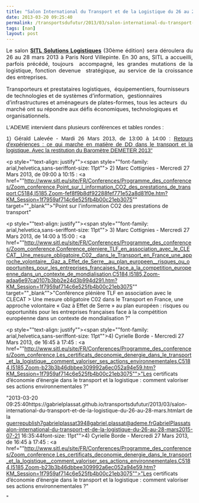 ```yaml
---
title: "Salon International du Transport et de la Logistique du 26 au 28 mars"
date: 2013-03-20 09:25:40
permalink: /transportsdufutur/2013/03/salon-international-du-transport-et-de-la-logistique-du-26-au-28-mars.html
tags: [nan]
layout: post
---
```


<span style="font-family: Helv;font-size: x-small"><span style="font-family: Helv;font-size: x-small"> <p style="text-align: justify"><span style="font-size: 11pt">Le salon <strong><a href="http://www.sitl.eu/" target="_blank">SITL Solutions Logistiques</a></strong> (30ème édition) sera déroulera du 26 au 28 mars 2013 à Paris Nord Villepinte. En 30 ans, SITL a accueilli, parfois précédé, toujours  accompagné, les grandes mutations de la logistique, fonction devenue  stratégique, au service de la croissance des entreprises.</span></p> <p><span style="font-size: 11pt">Transporteurs et prestataires logistiques,  équipementiers, fournisseurs de technologies et de systèmes d’information,  gestionnaires d’infrastructures et aménageurs de plates-formes, tous les acteurs  du marché ont su répondre aux défis économiques, technologiques et  organisationnels.</span></p> <p style="text-align: justify"><span style="font-family: arial,helvetica,sans-serif;font-size: 11pt">L'ADEME intervient dans plusieurs conférences et tables rondes : </span></p></span></span>  <!--more-->   <p style="text-align: justify"><span style="font-family: arial,helvetica,sans-serif;font-size: 11pt">1) Gérald Lalevée - Mardi 26 Mars 2013, de 13:00 à 14:00 : <a href="http://www.sitl.eu/site/FR/Conferences/Programme_des_conferences/Zoom_conference,Retours_d_experiences__ce_qui_marche_en_matiere_de_DD_dans_le_transport_et_la_logistique_Avec_la_restitution_du_Barometre_DEMETER_2013,C5171,I5185,Zoom-34e094561a233750ef0408a9b8f2d076.htm?KM_Session=1f7959af714c6e525fb4b00c21eb3075">Retours d'expériences : ce qui marche en matière de DD dans le transport et la logistique. Avec la restitution du Baromètre DEMETER 2013"</a></span></p> <p style=""text-align: justify""><span style=""font-family: arial,helvetica,sans-seriffont-size: 11pt""> 2) Marc Cottignies - Mercredi 27 Mars 2013, de 09:00 à 10:15 : <a href=""http://www.sitl.eu/site/FR/Conferences/Programme_des_conferences/Zoom_conference,Point_sur_l_information_CO2_des_prestations_de_transport,C5184,I5185,Zoom-fef8f9b8df92288fef771e52a8d81f0e.htm?KM_Session=1f7959af714c6e525fb4b00c21eb3075"" target=""_blank"">"Point sur l'information CO2 des prestations de transport"</a></span></p> <p style=""text-align: justify""><span style=""font-family: arial,helvetica,sans-seriffont-size: 11pt""> 3) Marc Cottignies - Mercredi 27 Mars 2013, de 14:00 à 15:00 : <a href=""http://www.sitl.eu/site/FR/Conferences/Programme_des_conferences/Zoom_conference,Conference_pleniere_TLF_en_association_avec_le_CLECAT__Une_mesure_obligatoire_C02__dans_le_Transport_en_France_une_approche_volontaire__Gaz_a_Effet_de_Serre__au_plan_europeen__risques_ou_opportunites_pour_les_entreprises_francaises_face_a_la_competition_europeenne_dans_un_contexte_de_mondialisation,C5184,I5185,Zoom-adaa6e97ca0107b3bb2e24d3b994d291.htm?KM_Session=1f7959af714c6e525fb4b00c21eb3075"" target=""_blank"">"Conférence plénière TLF en association avec le CLECAT > Une mesure obligatoire C02 dans le Transport en France, une approche volontaire « Gaz à Effet de Serre » au plan européen : risques ou opportunités pour les entreprises françaises face à la compétition européenne dans un contexte de mondialisation ?"</a></span></p> <p style=""text-align: justify""><span style=""font-family: arial,helvetica,sans-seriffont-size: 11pt"">4) Cyrielle Borde - Mercredi 27 Mars 2013, de 16:45 à 17:45 : <a href=""http://www.sitl.eu/site/FR/Conferences/Programme_des_conferences/Zoom_conference,Les_certificats_deconomie_denergie_dans_le_transport_et_la_logistique__comment_valoriser_ses_actions_environnementales,C5184,I5185,Zoom-b23b3b46dbbee309992a6ec052a94e59.htm?KM_Session=1f7959af714c6e525fb4b00c21eb3075"">"Les certificats d’économie d’énergie dans le transport et la logistique : comment valoriser ses actions environnementales ?"</a></span></p>"2013-03-20 09:25:40https://gabrielplassat.github.io/transportsdufutur/2013/03/salon-international-du-transport-et-de-la-logistique-du-26-au-28-mars.htmlart de la guerrepublish7gabrielplassat3948gabriel.plassat@ademe.frGabrielPlassatsalon-international-du-transport-et-de-la-logistique-du-26-au-28-mars2015-07-21 16:35:44font-size: 11pt"">4) Cyrielle Borde - Mercredi 27 Mars 2013, de 16:45 à 17:45 : <a href=""http://www.sitl.eu/site/FR/Conferences/Programme_des_conferences/Zoom_conference,Les_certificats_deconomie_denergie_dans_le_transport_et_la_logistique__comment_valoriser_ses_actions_environnementales,C5184,I5185,Zoom-b23b3b46dbbee309992a6ec052a94e59.htm?KM_Session=1f7959af714c6e525fb4b00c21eb3075"">"Les certificats d’économie d’énergie dans le transport et la logistique : comment valoriser ses actions environnementales ?"</a></span></p>"
